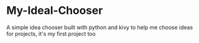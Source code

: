 # My-Ideal-Chooser
A simple idea chooser built with python and kivy to help me choose ideas for projects, it's my first project too
